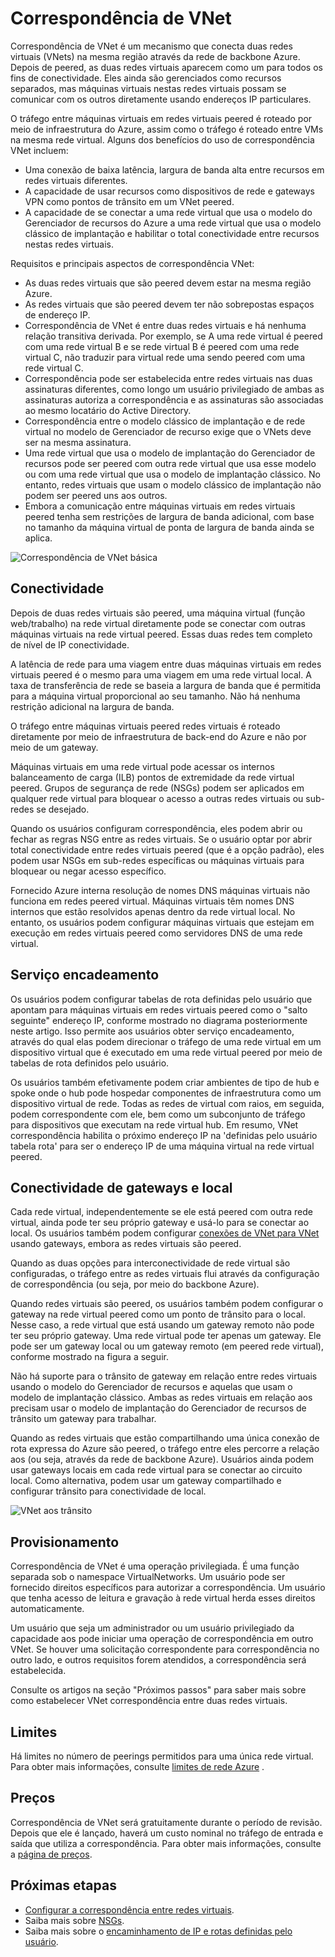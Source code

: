 
<properties
   pageTitle="Correspondência de rede virtual Azure | Microsoft Azure"
   description="Saiba mais sobre VNet correspondência no Azure."
   services="virtual-network"
   documentationCenter="na"
   authors="NarayanAnnamalai"
   manager="jefco"
   editor="tysonn" />
<tags
   ms.service="virtual-network"
   ms.devlang="na"
   ms.topic="get-started-article"
   ms.tgt_pltfrm="na"
   ms.workload="infrastructure-services"
   ms.date="10/17/2016"
   ms.author="narayan" />

# <a name="vnet-peering"></a>Correspondência de VNet

Correspondência de VNet é um mecanismo que conecta duas redes virtuais (VNets) na mesma região através da rede de backbone Azure. Depois de peered, as duas redes virtuais aparecem como um para todos os fins de conectividade. Eles ainda são gerenciados como recursos separados, mas máquinas virtuais nestas redes virtuais possam se comunicar com os outros diretamente usando endereços IP particulares.

O tráfego entre máquinas virtuais em redes virtuais peered é roteado por meio de infraestrutura do Azure, assim como o tráfego é roteado entre VMs na mesma rede virtual. Alguns dos benefícios do uso de correspondência VNet incluem:

- Uma conexão de baixa latência, largura de banda alta entre recursos em redes virtuais diferentes.
- A capacidade de usar recursos como dispositivos de rede e gateways VPN como pontos de trânsito em um VNet peered.
- A capacidade de se conectar a uma rede virtual que usa o modelo do Gerenciador de recursos do Azure a uma rede virtual que usa o modelo clássico de implantação e habilitar o total conectividade entre recursos nestas redes virtuais.

Requisitos e principais aspectos de correspondência VNet:

- As duas redes virtuais que são peered devem estar na mesma região Azure.
- As redes virtuais que são peered devem ter não sobrepostas espaços de endereço IP.
- Correspondência de VNet é entre duas redes virtuais e há nenhuma relação transitiva derivada. Por exemplo, se A uma rede virtual é peered com uma rede virtual B e se rede virtual B é peered com uma rede virtual C, não traduzir para virtual rede uma sendo peered com uma rede virtual C.
- Correspondência pode ser estabelecida entre redes virtuais nas duas assinaturas diferentes, como longo um usuário privilegiado de ambas as assinaturas autoriza a correspondência e as assinaturas são associadas ao mesmo locatário do Active Directory. 
- Correspondência entre o modelo clássico de implantação e de rede virtual no modelo de Gerenciador de recurso exige que o VNets deve ser na mesma assinatura.
- Uma rede virtual que usa o modelo de implantação do Gerenciador de recursos pode ser peered com outra rede virtual que usa esse modelo ou com uma rede virtual que usa o modelo de implantação clássico. No entanto, redes virtuais que usam o modelo clássico de implantação não podem ser peered uns aos outros.
- Embora a comunicação entre máquinas virtuais em redes virtuais peered tenha sem restrições de largura de banda adicional, com base no tamanho da máquina virtual de ponta de largura de banda ainda se aplica.


![Correspondência de VNet básica](./media/virtual-networks-peering-overview/figure01.png)

## <a name="connectivity"></a>Conectividade
Depois de duas redes virtuais são peered, uma máquina virtual (função web/trabalho) na rede virtual diretamente pode se conectar com outras máquinas virtuais na rede virtual peered. Essas duas redes tem completo de nível de IP conectividade.

A latência de rede para uma viagem entre duas máquinas virtuais em redes virtuais peered é o mesmo para uma viagem em uma rede virtual local. A taxa de transferência de rede se baseia a largura de banda que é permitida para a máquina virtual proporcional ao seu tamanho. Não há nenhuma restrição adicional na largura de banda.

O tráfego entre máquinas virtuais peered redes virtuais é roteado diretamente por meio de infraestrutura de back-end do Azure e não por meio de um gateway.

Máquinas virtuais em uma rede virtual pode acessar os internos balanceamento de carga (ILB) pontos de extremidade da rede virtual peered. Grupos de segurança de rede (NSGs) podem ser aplicados em qualquer rede virtual para bloquear o acesso a outras redes virtuais ou sub-redes se desejado.

Quando os usuários configuram correspondência, eles podem abrir ou fechar as regras NSG entre as redes virtuais. Se o usuário optar por abrir total conectividade entre redes virtuais peered (que é a opção padrão), eles podem usar NSGs em sub-redes específicas ou máquinas virtuais para bloquear ou negar acesso específico.

Fornecido Azure interna resolução de nomes DNS máquinas virtuais não funciona em redes peered virtual. Máquinas virtuais têm nomes DNS internos que estão resolvidos apenas dentro da rede virtual local. No entanto, os usuários podem configurar máquinas virtuais que estejam em execução em redes virtuais peered como servidores DNS de uma rede virtual.

## <a name="service-chaining"></a>Serviço encadeamento
Os usuários podem configurar tabelas de rota definidas pelo usuário que apontam para máquinas virtuais em redes virtuais peered como o "salto seguinte" endereço IP, conforme mostrado no diagrama posteriormente neste artigo. Isso permite aos usuários obter serviço encadeamento, através do qual elas podem direcionar o tráfego de uma rede virtual em um dispositivo virtual que é executado em uma rede virtual peered por meio de tabelas de rota definidos pelo usuário.

Os usuários também efetivamente podem criar ambientes de tipo de hub e spoke onde o hub pode hospedar componentes de infraestrutura como um dispositivo virtual de rede. Todas as redes de virtual com raios, em seguida, podem correspondente com ele, bem como um subconjunto de tráfego para dispositivos que executam na rede virtual hub. Em resumo, VNet correspondência habilita o próximo endereço IP na 'definidas pelo usuário tabela rota' para ser o endereço IP de uma máquina virtual na rede virtual peered.

## <a name="gateways-and-on-premises-connectivity"></a>Conectividade de gateways e local
Cada rede virtual, independentemente se ele está peered com outra rede virtual, ainda pode ter seu próprio gateway e usá-lo para se conectar ao local. Os usuários também podem configurar [conexões de VNet para VNet](../vpn-gateway/vpn-gateway-vnet-vnet-rm-ps.md) usando gateways, embora as redes virtuais são peered.

Quando as duas opções para interconectividade de rede virtual são configuradas, o tráfego entre as redes virtuais flui através da configuração de correspondência (ou seja, por meio do backbone Azure).

Quando redes virtuais são peered, os usuários também podem configurar o gateway na rede virtual peered como um ponto de trânsito para o local. Nesse caso, a rede virtual que está usando um gateway remoto não pode ter seu próprio gateway. Uma rede virtual pode ter apenas um gateway. Ele pode ser um gateway local ou um gateway remoto (em peered rede virtual), conforme mostrado na figura a seguir.

Não há suporte para o trânsito de gateway em relação entre redes virtuais usando o modelo do Gerenciador de recursos e aquelas que usam o modelo de implantação clássico. Ambas as redes virtuais em relação aos precisam usar o modelo de implantação do Gerenciador de recursos de trânsito um gateway para trabalhar.

Quando as redes virtuais que estão compartilhando uma única conexão de rota expressa do Azure são peered, o tráfego entre eles percorre a relação aos (ou seja, através da rede de backbone Azure). Usuários ainda podem usar gateways locais em cada rede virtual para se conectar ao circuito local. Como alternativa, podem usar um gateway compartilhado e configurar trânsito para conectividade de local.

![VNet aos trânsito](./media/virtual-networks-peering-overview/figure02.png)

## <a name="provisioning"></a>Provisionamento
Correspondência de VNet é uma operação privilegiada. É uma função separada sob o namespace VirtualNetworks. Um usuário pode ser fornecido direitos específicos para autorizar a correspondência. Um usuário que tenha acesso de leitura e gravação à rede virtual herda esses direitos automaticamente.

Um usuário que seja um administrador ou um usuário privilegiado da capacidade aos pode iniciar uma operação de correspondência em outro VNet. Se houver uma solicitação correspondente para correspondência no outro lado, e outros requisitos forem atendidos, a correspondência será estabelecida.

Consulte os artigos na seção "Próximos passos" para saber mais sobre como estabelecer VNet correspondência entre duas redes virtuais.

## <a name="limits"></a>Limites
Há limites no número de peerings permitidos para uma única rede virtual. Para obter mais informações, consulte [limites de rede Azure](../azure-subscription-service-limits.md#networking-limits) .

## <a name="pricing"></a>Preços
Correspondência de VNet será gratuitamente durante o período de revisão. Depois que ele é lançado, haverá um custo nominal no tráfego de entrada e saída que utiliza a correspondência. Para obter mais informações, consulte a [página de preços](https://azure.microsoft.com/pricing/details/virtual-network).


## <a name="next-steps"></a>Próximas etapas
- [Configurar a correspondência entre redes virtuais](virtual-networks-create-vnetpeering-arm-portal.md).
- Saiba mais sobre [NSGs](virtual-networks-nsg.md).
- Saiba mais sobre o [encaminhamento de IP e rotas definidas pelo usuário](virtual-networks-udr-overview.md).
